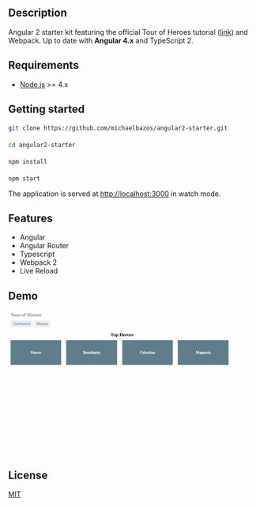 ## Description

Angular 2 starter kit featuring the official Tour of Heroes tutorial ([link](https://angular.io/docs/ts/latest/tutorial/)) and Webpack.
Up to date with **Angular 4.x** and TypeScript 2.

## Requirements

* [Node.js](http://nodejs.org/) >= 4.x

## Getting started

```bash
git clone https://github.com/michaelbazos/angular2-starter.git

cd angular2-starter

npm install

npm start
```

The application is served at [http://localhost:3000](http://localhost:3000) in watch mode.

## Features

- Angular
- Angular Router
- Typescript
- Webpack 2
- Live Reload

## Demo

![](/docs/demo.gif)

## License

[MIT](/LICENSE)
